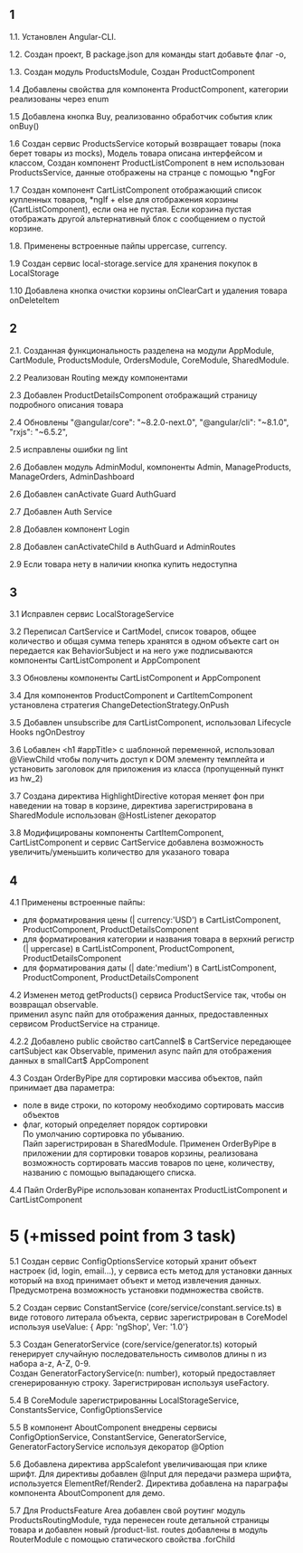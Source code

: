 ## 1
1.1. Установлен Angular-CLI.

1.2. Создан проект, В package.json для команды start добавьте флаг -o,

1.3. Создан модуль ProductsModule, Создан ProductComponent 

1.4 Добавлены свойства для компонента ProductComponent, категории реализованы через enum

1.5 Добавлена кнопка Buy, реализованно обработчик события клик onBuy()

1.6 Создан сервис ProductsService который возвращает товары (пока берет товары из mocks), Модель товара описана интерфейсом и классом, 
    Создан компонент ProductListComponent в нем использован ProductsService, данные отображены на странце с помощью *ngFor 

1.7 Создан компонент  CartListComponent отображающий список купленных товаров,
  *ngIf + else для отображения корзины (CartListComponent), если она не пустая.
   Если корзина пустая отображать другой альтернативный блок с сообщением о пустой корзине.

1.8. Применены встроенные пайпы uppercase, currency.

1.9 Создан сервис local-storage.service для хранения покупок в LocalStorage 

1.10 Добавлена кнопка очистки корзины onClearCart и удаления товара onDeleteItem

## 2
2.1. Созданная функциональность разделена на модули AppModule, CartModule, ProductsModule, OrdersModule, CoreModule, SharedModule.

2.2 Реализован Routing между компонентами

2.3 Добавлен ProductDetailsComponent отображащий страницу подробного описания товара

2.4 Обновлены "@angular/core": "~8.2.0-next.0", "@angular/cli": "~8.1.0",   "rxjs": "~6.5.2",

2.5 исправлены ошибки ng lint

2.6 Добавлен модуль AdminModul, компоненты Admin, ManageProducts, ManageOrders, AdminDashboard

2.6 Добавлен canActivate Guard AuthGuard

2.7 Добавлен Auth Service

2.8 Добавлен компонент Login

2.8 Добавлен canActivateChild в AuthGuard и AdminRoutes

2.9 Если товара нету в наличии кнопка купить недоступна


## 3
3.1 Исправлен сервис LocalStorageService

3.2 Переписал CartService и CartModel, список товаров, общее количество и общая сумма теперь хранятся в одном объекте cart он передается как BehaviorSubject и на него уже       подписываются компоненты CartListComponent и AppComponent

3.3 Обновлены компоненты CartListComponent и AppComponent

3.4 Для компонентов ProductComponent и CartItemComponent установлена стратегия ChangeDetectionStrategy.OnPush

3.5 Добавлен unsubscribe для CartListComponent, использовал Lifecycle Hooks ngOnDestroy 

3.6 Lобавлен <h1 #appTitle></h1> с шаблонной переменной, использовал @ViewChild чтобы получить доступ к DOM элементу темплейта и установить заголовок для приложения из класса (пропущенный пункт из hw_2)

3.7 Cоздана директива HighlightDirective которая меняет фон при наведении на товар в корзине, директива зарегистрирована в SharedModule
   использован @HostListener декоратор

3.8  Модифицированы компоненты CartItemComponent, CartListComponent и сервис CartService добавлена возможность увеличить/уменьшить количество для указаного товара


## 4

4.1 Применены встроенные пайпы: <br> 
   - для форматирования цены (| currency:'USD') в CartListComponent, ProductComponent, ProductDetailsComponent<br>
   - для форматирования категории и названия товара в верхний регистр (| uppercase) в CartListComponent, ProductComponent, ProductDetailsComponent<br>
   - для форматирования даты (| date:'medium') в CartListComponent, ProductComponent, ProductDetailsComponent

4.2 Изменен метод getProducts() сервиса ProductService так, чтобы он возвращал observable.<br> 
   применил async пайп для отображения данных, предоставленных сервисом ProductService на странице.

4.2.2 Добавлено public свойство cartCannel$ в CartService передающее cartSubject как Observable, применил async пайп для отображения данных в smallCart$ AppComponent 

4.3 Создан OrderByPipe для сортировки массива объектов, пайп принимает два параметра: <br> 
   - поле в виде строки, по которому необходимо сортировать массив объектов<br> 
   - флаг, который определяет порядок сортировки<br> 
   По умолчанию сортировка по убыванию.<br> 
   Пайп зарегистрирован в SharedModule. Применен OrderByPipe в приложении для сортировки товаров корзины, реализована возможность сортировать массив товаров по цене, количеству, названию c помощью выпадающего списка.

4.4 Пайп OrderByPipe использован копанентах ProductListComponent и CartListComponent


# 5 (+missed point from 3 task)

5.1 Создан сервис ConfigOptionsService который хранит объект настроек (id, login, email...), у сервиса есть метод для установки данных который на вход принимает объект и метод извлечения данных. Предусмотрена возможность установки подмножества свойств.

5.2 Создан сервис ConstantService (core/service/constant.service.ts) в виде готового литерала объекта, сервис зарегистрирован в CoreModel используя useValue: { App: 'ngShop', Ver: '1.0'} 

5.3 Создан GeneratorService (core/service/generator.ts) который генерирует случайную последовательность символов длины n из набора a-z, A-Z, 0-9. <br>
Создан GeneratorFactoryService(n: number), который предоставляет сгенерированную строку. Зарегистрирован используя useFactory. 

5.4 В CoreModule зарегистрированны LocalStorageService, ConstantsService, СonfigOptionsService

5.5 В компонент AboutComponent внедрены сервисы ConfigOptionService, ConstantService, GeneratorService, GeneratorFactoryService используя декоратор @Option

5.6 Добавлена директива appScalefont увеличивающая при клике шрифт. Для директивы добавлен @Input для передачи размера шрифта, используется ElementRef/Render2. Директива добавлена на параграфы компонента AboutComponent для демо.

5.7 Для ProductsFeature Area добавлен свой роутинг модуль ProductsRoutingModule, туда перенесен route детальной страницы товара и добавлен новый /product-list.
routes добавлены в модуль RouterModule с помощью статического свойства .forChild